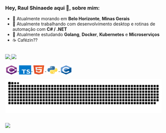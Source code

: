 ### Hey, Raul Shinaede aqui 👋, sobre mim:

- 🏡 Atualmente morando em **Belo Horizonte**, **Minas Gerais**
- 🔭 Atualmente trabalhando com desenvolvimento desktop e rotinas de automação com **C# / .NET**
- 🌱 Atualmente estudando **Golang**, **Docker**, **Kubernetes** e **Microserviços**
- ☕ Cafézin??
<br><br>

<div>
  <a href="https://github.com/RaulShinaede">
  <img height="180em" src="https://github-readme-stats.vercel.app/api?username=RaulShinaede&show_icons=true&theme=dracula&include_all_commits=true&count_private=true"/>
  <img height="180em" src="https://github-readme-stats.vercel.app/api/top-langs/?username=RaulShinaede&layout=compact&langs_count=16&theme=dracula"/>
</div>
  <br>

  <div>
    <img align="center" alt="CSharp" height="30" width="40" src="https://raw.githubusercontent.com/devicons/devicon/master/icons/csharp/csharp-original.svg">
    <img align="center" alt="Typescript" height="30" width="40" src="https://raw.githubusercontent.com/devicons/devicon/master/icons/typescript/typescript-original.svg">
    <img align="center" alt="Html5" height="30" width="40" src="https://raw.githubusercontent.com/devicons/devicon/master/icons/html5/html5-original.svg">
    <img align="center" alt="Python" height="30" width="40" src="https://raw.githubusercontent.com/devicons/devicon/master/icons/python/python-original.svg">
    <img align="center" alt="C" height="30" width="40" src="https://raw.githubusercontent.com/devicons/devicon/master/icons/c/c-original.svg">
  </div>
  
  ![Snake animation](https://github.com/RaulShinaede/RaulShinaede/blob/output/github-contribution-grid-snake.svg)
 
  ##
  
  <div>
        <a href="https://www.linkedin.com/in/raul-oliveira-376b14220" target="_blank"><img src="https://img.shields.io/badge/-LinkedIn-%230077B5?style=for-the-badge&logo=linkedin&logoColor=white" target="_blank"></a>
  </div>
  

